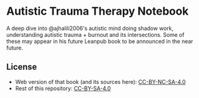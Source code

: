 # Autistic Trauma Therapy Notebook

A deep dive into @ajhalili2006's autistic mind doing shadow work, understanding autistic trauma + burnout and its intersections.
Some of these may appear in his future Leanpub book to be announced
in the near future.

## License

* Web version of that book (and its sources here): [CC-BY-NC-SA-4.0](./LICENSE.book)
* Rest of this repository: [CC-BY-SA-4.0](./LICENSE)
